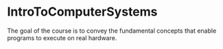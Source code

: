 # IntroToComputerSystems
The goal of the course is to convey the fundamental concepts that enable programs to execute on real hardware.
